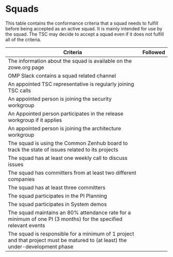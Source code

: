 # Squads

This table contains the conformance criteria that a squad needs to fulfill before being accepted as an active squad. 
It is mainly intended for use by the squad. The TSC may decide to accept a squad even if it does not fulfill
all of the criteria. 

| Criteria                                                                                                                       | Followed |
|--------------------------------------------------------------------------------------------------------------------------------|----------|
| The information about the squad is available on the zowe.org page                                                              |          |
| OMP Slack contains a squad related channel                                                                                     |          |
| An appointed TSC representative is regularly joining TSC calls                                                                 |          |
| An appointed person is joining the security workgroup                                                                          |          |
| An Appointed person participates in the release workgroup if it applies                                                        |          |
| An appointed person is joining the architecture workgroup                                                                      |          |
| The squad is using the Common Zenhub board to track the state of  issues related to its projects                               |          |
| The squad has at least one weekly call to discuss issues                                                                       |          |
| The squad has committers from at least two different companies                                                                 |          |
| The squad has at least three committers                                                                                        |          |
| The squad participates in the PI Planning                                                                                      |          |
| The squad participates in System demos                                                                                         |          |
| The squad maintains an 80% attendance rate for a minimum of one PI (3 months) for the specified relevant events                |          |
| The squad is responsible for a minimum of 1 project and that project must be matured to (at least) the under-development phase |          |
